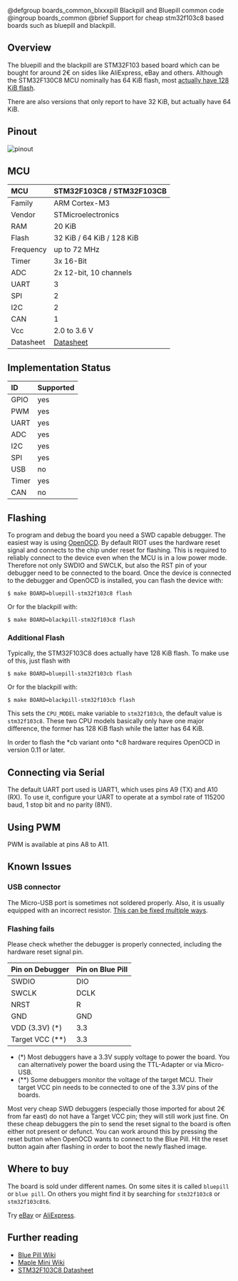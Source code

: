 @defgroup    boards_common_blxxxpill Blackpill and Bluepill common code
@ingroup     boards_common
@brief       Support for cheap stm32f103c8 based boards such as bluepill and blackpill.

## Overview

The bluepill and the blackpill are STM32F103 based board which can be bought for
around 2€ on sides like AliExpress, eBay and others. Although the STM32F130C8
MCU nominally has 64 KiB flash, most [actually have 128 KiB flash][Flashsize].

There are also versions that only report to have 32 KiB, but actually have
64 KiB.

## Pinout

![pinout](pinouts/pinout-bluepill.svg)

## MCU

| MCU       | STM32F103C8 / STM32F103CB |
|:----------|:--------------------------|
| Family    | ARM Cortex-M3             |
| Vendor    | STMicroelectronics        |
| RAM       | 20 KiB                    |
| Flash     | 32 KiB / 64 KiB / 128 KiB |
| Frequency | up to 72 MHz              |
| Timer     | 3x 16-Bit                 |
| ADC       | 2x 12-bit, 10 channels    |
| UART      | 3                         |
| SPI       | 2                         |
| I2C       | 2                         |
| CAN       | 1                         |
| Vcc       | 2.0 to 3.6 V              |
| Datasheet | [Datasheet][Datasheet]    |

## Implementation Status

| ID    | Supported |
|:----- |:--------- |
| GPIO  | yes       |
| PWM   | yes       |
| UART  | yes       |
| ADC   | yes       |
| I2C   | yes       |
| SPI   | yes       |
| USB   | no        |
| Timer | yes       |
| CAN   | no        |


## Flashing

To program and debug the board you need a SWD capable debugger. The
easiest way is using [OpenOCD][OpenOCD]. By default RIOT uses the hardware
reset signal and connects to the chip under reset for flashing. This is
required to reliably connect to the device even when the MCU is in a low power
mode. Therefore not only SWDIO and SWCLK, but also the RST pin of your
debugger need to be connected to the board. Once the device is connected to
the debugger and OpenOCD is installed, you can flash the device with:

    $ make BOARD=bluepill-stm32f103c8 flash

Or for the blackpill with:

    $ make BOARD=blackpill-stm32f103c8 flash

### Additional Flash

Typically, the STM32F103C8 does actually have 128 KiB flash. To make use of
this, just flash with

    $ make BOARD=bluepill-stm32f103cb flash

Or for the blackpill with:

    $ make BOARD=blackpill-stm32f103cb flash

This sets the `CPU_MODEL` make variable to `stm32f103cb`, the default
value is `stm32f103c8`. These two CPU models basically only have one
major difference, the former has 128 KiB flash while the latter has 64
KiB.

In order to flash the *cb variant onto *c8 hardware requires OpenOCD in version
0.11 or later.

## Connecting via Serial

The default UART port used is UART1, which uses pins A9 (TX) and A10 (RX).
To use it, configure your UART to operate at a symbol rate of 115200 baud,
1 stop bit and no parity (8N1).

## Using PWM

PWM is available at pins A8 to A11.

## Known Issues

### USB connector

The Micro-USB port is sometimes not soldered properly. Also, it is
usually equipped with an incorrect resistor. [This can be fixed multiple
ways][USB].

### Flashing fails

Please check whether the debugger is properly connected, including the hardware
reset signal pin.

| Pin on Debugger    | Pin on Blue Pill |
|:------------------ |:---------------- |
| SWDIO              | DIO              |
| SWCLK              | DCLK             |
| NRST               | R                |
| GND                | GND              |
| VDD (3.3V) (*)     | 3.3              |
| Target VCC (**)    | 3.3              |

- (*)  Most debuggers have a 3.3V supply voltage to power the board. You can
       alternatively power the board using the TTL-Adapter or via Micro-USB.
- (**) Some debuggers monitor the voltage of the target MCU. Their target VCC
       pin needs to be connected to one of the 3.3V pins of the boards.

Most very cheap SWD debuggers (especially those imported for about 2€ from far
east) do not have a Target VCC pin; they will still work just fine. On these
cheap debuggers the pin to send the reset signal to the board is often either
not present or defunct. You can work around this by pressing the reset button
when OpenOCD wants to connect to the Blue Pill. Hit the reset button again after
flashing in order to boot the newly flashed image.

## Where to buy

The board is sold under different names. On some sites it is called
`bluepill` or `blue pill`. On others you might find it by searching for
`stm32f103c8` or `stm32f103c8t6`.

Try [eBay][eBay] or [AliExpress][AliExpress].

## Further reading

- [Blue Pill Wiki](https://web.archive.org/web/20190428082446/http://wiki.stm32duino.com/index.php?title=Blue_Pill)
- [Maple Mini Wiki](https://web.archive.org/web/20190428082446/http://wiki.stm32duino.com/index.php?title=Maple_Mini#Clones)
- [STM32F103C8 Datasheet](http://www.st.com/content/st_com/en/products/microcontrollers/stm32-32-bit-arm-cortex-mcus/stm32-mainstream-mcus/stm32f1-series/stm32f103/stm32f103c8.html)

[Datasheet]: http://www.st.com/content/ccc/resource/technical/document/datasheet/33/d4/6f/1d/df/0b/4c/6d/CD00161566.pdf/files/CD00161566.pdf/jcr:content/translations/en.CD00161566.pdf
[Flashsize]:
https://web.archive.org/web/20190428082446/http://wiki.stm32duino.com/index.php?title=Blue_Pill#128_KB_flash_on_C8_version
[eBay]: https://www.ebay.com/sch/i.html?_nkw=stm32f103c8
[AliExpress]: https://www.aliexpress.com/wholesale?SearchText=STM32F103C8T6
[OpenOCD]: https://github.com/RIOT-OS/RIOT/wiki/OpenOCD
[USB]:
https://web.archive.org/web/20190428082446/http://wiki.stm32duino.com/index.php?title=Blue_Pill#Hardware_installation
[imgTop]:
https://web.archive.org/web/20190428082446/http://wiki.stm32duino.com/images/thumb/1/19/STM32_Blue_Pill_top.jpg/800px-STM32_Blue_Pill_top.jpg
